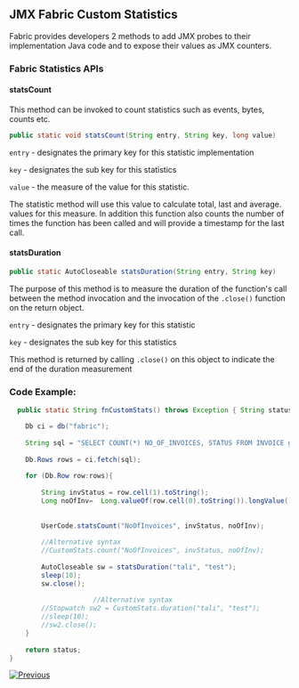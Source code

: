 ## JMX Fabric Custom Statistics

Fabric provides developers 2 methods to add JMX probes to their implementation Java code and to expose their values as JMX counters.  

### Fabric Statistics APIs

#### statsCount

This method can be invoked to count statistics such as events, bytes, counts etc. 

```java
public static void statsCount(String entry, String key, long value)
```

```entry``` - designates the primary key for this statistic implementation

`key` - designates the sub key for this statistics

`value` - the measure of the value for this statistic.

The statistic method will use this value to calculate total, last and average. values for this measure. In addition this function also counts the number of times the function has been called and will provide a timestamp for the last call.

#### statsDuration

```java
public static AutoCloseable statsDuration(String entry, String key)
```

The purpose of this method is to measure the duration of the function's call between the method invocation and the invocation of the ```.close()``` function on the return object.

`entry` -  designates the primary key for this statistic

`key` - designates the sub key for this statistics

This method is returned by calling ```.close()``` on this object to indicate the end of the duration measurement


### Code Example:

```java 
  public static String fnCustomStats() throws Exception { String status= "success";

	Db ci = db("fabric");
	
	String sql = "SELECT COUNT(*) NO_OF_INVOICES, STATUS FROM INVOICE group by status";
	
	Db.Rows rows = ci.fetch(sql);
	
	for (Db.Row row:rows){
	
		String invStatus = row.cell(1).toString();
		Long noOfInv=  Long.valueOf(row.cell(0).toString()).longValue();
	
	
		UserCode.statsCount("NoOfInvoices", invStatus, noOfInv);
	
		//Alternative syntax
		//CustomStats.count("NoOfInvoices", invStatus, noOfInv);
	
		AutoCloseable sw = statsDuration("tali", "test");
		sleep(10);
		sw.close();
	
                     //Alternative syntax
		//Stopwatch sw2 = CustomStats.duration("tali", "test");
		//sleep(10);
		//sw2.close();
	}
	
	return status;
}
```

[![Previous](/articles/images/Previous.png)](/articles/34_JMX_statistics/02_JMX_infoformat.md)
